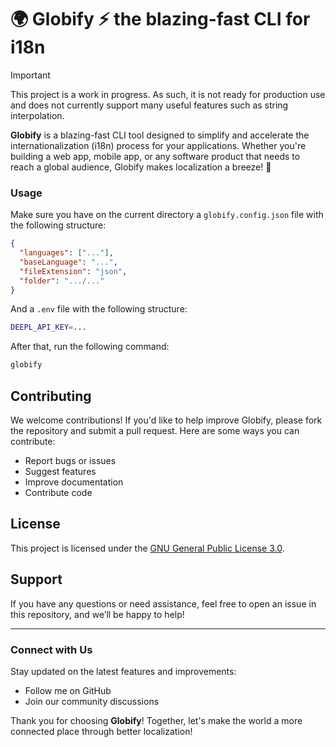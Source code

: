 # 🌍 Globify ⚡ the blazing-fast CLI for i18n

> [!IMPORTANT]  
> This project is a work in progress. As such, it is not ready for production use and does not currently support many useful features such as string interpolation. 

**Globify** is a blazing-fast CLI tool designed to simplify and accelerate the internationalization (i18n) process for
your applications. Whether you're building a web app, mobile app, or any software product that needs to reach a global
audience, Globify makes localization a breeze! 🚀

### Usage

Make sure you have on the current directory a `globify.config.json` file with the following structure:

```json
{
  "languages": ["..."],
  "baseLanguage": "...",
  "fileExtension": "json",
  "folder": ".../..."
}
```

And a `.env` file with the following structure:

```bash
DEEPL_API_KEY=...
```

After that, run the following command:

```bash
globify
```

## Contributing

We welcome contributions! If you'd like to help improve Globify, please fork the repository and submit a pull request.
Here are some ways you can contribute:

- Report bugs or issues
- Suggest features
- Improve documentation
- Contribute code

## License

This project is licensed under the [GNU General Public License 3.0](license.md).

## Support

If you have any questions or need assistance, feel free to open an issue in this repository, and we’ll be happy to help!

---

### Connect with Us

Stay updated on the latest features and improvements:

- Follow me on GitHub
- Join our community discussions

Thank you for choosing **Globify**! Together, let's make the world a more connected place through better localization!
